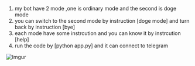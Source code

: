 1.	my bot have 2 mode ,one is ordinary mode and the second is doge mode
2.	you can switch to the second mode by instruction [doge mode] and turn back by instruction [bye]
3.	each mode have some instrcution and you can know it by instrcution [help]
4.	run the code by [python app.py] and it can connect to telegram

![Imgur](https://i.imgur.com/st6NTIu.png)

